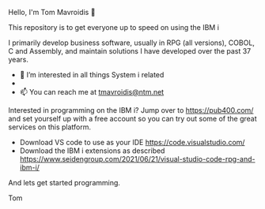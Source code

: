 Hello, I'm Tom Mavroidis 👋 

This repository is to get everyone up to speed on using the IBM i 

I primarily develop business software, usually in RPG (all versions), COBOL, C and Assembly,  and maintain solutions I have developed over the past 37 years.  

- 👀 I’m interested in all things System i related
- 
- 📫 You can reach me at tmavroidis@ntm.net

Interested in programming on the IBM i?  Jump over to https://pub400.com/ and set yourself up with a free account so you can try out some of the great services on this platform.
- Download VS code to use as your IDE https://code.visualstudio.com/
- Download the IBM i extensions as described https://www.seidengroup.com/2021/06/21/visual-studio-code-rpg-and-ibm-i/ 

And lets get started programming.

Tom



<!---
tmavroidis/tmavroidis is a ✨ special ✨ repository because its `README.md` (this file) appears on your GitHub profile.
You can click the Preview link to take a look at your changes.
--->
